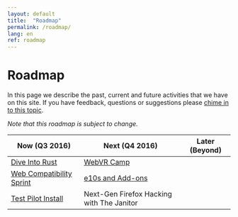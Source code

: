 ```yaml
---
layout: default
title:  "Roadmap"
permalink: /roadmap/
lang: en
ref: roadmap
---
```


# Roadmap

In this page we describe the past, current and future activities that we have on this site. If you have feedback, questions or suggestions please [chime in to this topic](https://discourse.mozilla-community.org/t/activate-mozilla-roadmap/10068).

*Note that this roadmap is subject to change.*

| Now (Q3 2016)  | Next (Q4 2016)   | Later (Beyond) |
| --- | --- | --- |
| [Dive Into Rust](https://activate.mozilla.community/developer-engagement/rust-hack/) | [WebVR Camp](https://activate.mozilla.community/developer-engagement/webvr-camp/) |     |
| [Web Compatibility Sprint](https://activate.mozilla.community/developer-engagement/webcompat-sprint/) | [e10s and Add-ons](https://activate.mozilla.community/experiments/e10s-addons/) |     |
| [Test Pilot Install](https://activate.mozilla.community/experiments/test-pilot/) | Next-Gen Firefox Hacking with The Janitor |     |

